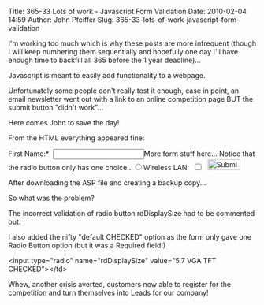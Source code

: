 Title: 365-33 Lots of work - Javascript Form Validation
Date: 2010-02-04 14:59
Author: John Pfeiffer
Slug: 365-33-lots-of-work-javascript-form-validation

<div class="field field-name-body field-type-text-with-summary field-label-hidden">
<div class="field-items">
<div class="field-item even">
I'm working too much which is why these posts are more infrequent
(though I will keep numbering them sequentially and hopefully one day
I'll have enough time to backfill all 365 before the 1 year deadline)...

</p>

Javascript is meant to easily add functionality to a webpage.

</p>

Unfortunately some people don't really test it enough, case in point, an
email newsletter went out with a link to an online competition page BUT
the submit button "didn't work"...

</p>

Here comes John to save the day!

</p>

From the HTML everything appeared fine:

</p>
<p>
    <form name="f" method="post" action="send_enquiry_displays.asp"><td nowrap>First Name:*  </td><td><input class="pTextBox1" name="txFirstName" type="text" value=""></td>More form stuff here...  Notice that the radio button only has one choice...<input type="radio" name="rdDisplaySize" value="5.7 VGA TFT"></td><td nowrap>Wireless LAN:  </td><td><input type="checkbox" name="ckWirelessLAN" value="1"></td><td valign="top"><input type="hidden" name="whereDidYouHear" value="WUNL0309#1"></td><td><a href="javascript:checkSingupForm()" onClick="this.blur()" onmouseover="genericRollover('elImgSubmit','images/buttons/submit_over.gif');window.status='Submit Form';return true;"onmouseout="genericRollover('elImgSubmit','images/buttons/submit.gif');window.status='';return true;"><img src="images/buttons/submit.gif" name="elImgSubmit"alt="Submit Form" width="66" height="22" hspace="10" border="0"></a></td>  </table>   </td>  </tr></form><script language="JavaScript">function checkSingupForm(){    var f = document.forms["f"];//this array should contain every text field you require to be filled in   var arr = [               ["txFirstName","First Name"]                ,["txLastName","Last Name"]              ,["txCompany","Company"]             ,["txTown","Town"]                ,["txEmail","E-mail"]           ];//for loop checks each value if it is blank "" ... then popup alert and changes focus    for(i=0;i<arr.length;i++){        if(f.elements[arr[i][0]].value == ""){           alert("Please fill in " + arr[i][1] + ".")           f.elements[arr[i][0]].focus();           return;      }    }//a regular expression check to ensure the email is in a valid email formatvar emailRE = /^([a-zA-Z0-9_\.\-])+\@(([a-zA-Z0-9_\-])+\.)+([a-zA-Z0-9]{2,4})+$/    if( !emailRE.exec(f.elements["txEmail"].value) ){        alert("Please fill in a valid e-mail address.");     f.elements["txEmail"].focus();       return;  }//ensures that the display size have been filled out...    rdDisplaySizeValid = -1; for( i=0; i< f.elements["rdDisplaySize"].length; i++) {        if( f.elements["rdDisplaySize"][i].checked ){   rdDisplaySizeValid = 1; }    } if( rdDisplaySizeValid == -1 )   {        alert("Please choose a Display size.");      f.elements["rdDisplaySize"][0].focus();      return;  }//ensures that the embeddedconfiguration field has been checked at least once...if(!f.elements["rdEmbeddedConfiguration"][0].checked && !f.elements["rdEmbeddedConfiguration"][1].checked) {     alert("Please choose a Embedded Configuration.");        f.elements["rdEmbeddedConfiguration"][0].focus();        return;  }     f.submit();}//--></script>

After downloading the ASP file and creating a backup copy...

</p>

So what was the problem?

</p>

The incorrect validation of radio button rdDisplaySize had to be
commented out.

</p>

I also added the nifty "default CHECKED" option as the form only gave
one Radio Button option (but it was a Required field!)

</p>

<input type="radio" name="rdDisplaySize" value="5.7 VGA TFT
CHECKED"\></td\>

</p>

Whew, another crisis averted, customers now able to register for the
competition and turn themselves into Leads for our company!

</p>
<p>
</div>
</div>
</div>
</p>

